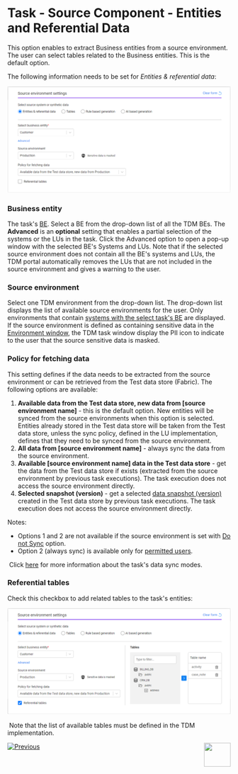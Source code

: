 # Task - Source Component - Entities and Referential Data

This option enables to extract Business entities from a source environment. The user can select tables related to the Business entities. This is the default option.

The following information needs to be set for *Entities & referential data*:

![source-entities](images/task_source_settings_entities.png)

### Business entity

The task's [BE](04_tdm_gui_business_entity_window.md). Select a BE from the drop-down list of all the TDM BEs. The **Advanced** is an **optional** setting that enables a partial selection of the systems or the LUs in the task. Click the Advanced option to open a pop-up window with the selected BE's Systems and LUs. Note that if the selected source environment does not contain all the BE's systems and LUs, the TDM portal automatically removes the LUs that are not included in the source environment and gives a warning to the user.  

### Source environment

Select one TDM environment from the drop-down list. The drop-down list displays the list of available source environments for the user. Only environments that contain [systems with the select task's BE](11_environment_products_tab.md) are displayed.   If the source environment is defined as containing sensitive data in the [Environment window](08_environment_window_general_information.md#mask-sensitive-data), the TDM task window display the PII icon to indicate to the user that the source sensitive data is masked. 

### Policy for fetching data

This setting defines if the data needs to be extracted from the source environment or can be retrieved from the Test data store (Fabric). The following options are available:

1. **Available data from the Test data store, new data from [source environment name]** - this is the default option. New entities will be synced from the source environments when this option is selected. Entities already stored in the  Test data store will be taken from the Test data store, unless the sync policy, defined in the LU implementation, defines that they need to be synced from the source environment. 
2. **All data from [source environment name]** - always sync the data from the source environment. 
3. **Available [source environment name] data in the Test data store** - get the data from the Test data store if exists (extracted from the source environment by previous task executions). The task execution does not access the source environment directly.  
4. **Selected snapshot (version)** - get a selected [data snapshot (version)](15_data_flux_task.md) created in the Test data store  by previous task executions. The task execution does not access the source environment directly.  

  Notes:

  - Options 1 and 2 are not available if the source environment is set with [Do not Sync](08_environment_window_general_information.md#do-not-sync) option.
  - Option 2 (always sync) is available only for [permitted users](10_environment_roles_tab.md#refresh-all-data-from-source).

​		Click [here](/articles/TDM/tdm_architecture/04_task_execution_overridden_parameters.md#overriding-the-sync-mode-on-the-task-execution) for more information about the task's data sync modes. 

### Referential tables

Check this checkbox to add related tables to the task's entities:

![task related tables](images/task_source_entities_and_tables.png)



​	Note that the list of available tables must be defined in the TDM implementation.



 [![Previous](/articles/images/Previous.png)](14_task_overview.md)[<img align="right" width="60" height="54" src="/articles/images/Next.png">](15_data_flux_task.md)

